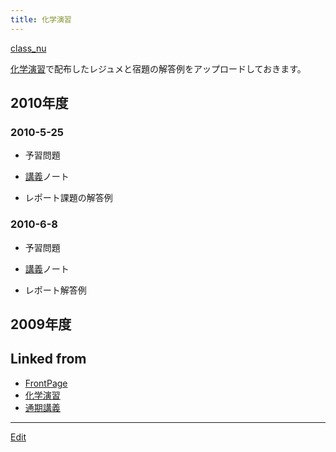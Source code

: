 ```yaml
---
title: 化学演習
---
```

[class_nu](/class_nu)

[化学演習](/化学演習)で配布したレジュメと宿題の解答例をアップロードしておきます。


## 2010年度


### 2010-5-25

* 予習問題
[](2010-5-25homework.pdf)

* [講義](/講義)ノート
[](2010-5-25note.pdf)

* レポート課題の解答例
[](2010-5-25reportanswer.pdf)


### 2010-6-8

* 予習問題
[](2010-6-8homework.pdf)

* [講義](/講義)ノート
[](2010-6-8note.pdf)

* レポート解答例
[](2010-6-8reportanswer.pdf)


## 2009年度

[](2009-05-18note.pdf)

[](2009-06-02note.pdf)

<!-- [](2009-6-2homework.pdf) -->






## Linked from

* [FrontPage](/FrontPage)
* [化学演習](/化学演習)
* [通期講義](/通期講義)


----

[Edit](https://github.com/vitroid/vitroid.github.io/edit/master/MD/化学演習.md)

